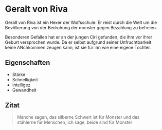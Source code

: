 # Geralt von Riva

Geralt von Riva ist ein Hexer der Wolfsschule. Er reist durch die Welt um die Bevölkerung von der Bedrohung der monster gegen Bezahlung zu befreien. 

Besonderen Gefallen hat er an der jungen Ciri gefunden, die ihm vor ihrer Geburt versprochen wurde. 
Da er selbst aufgrund seiner Unfruchtbarkeit keine ANchkommen zeugen kann, ist sie für ihn wie eine eigene Tochter. 

## Eigenschaften

* Stärke
* Schnelligkeit
* Intelligez
* Gewandheit

## Zitat

> Manche sagen, das silberne Schwert ist für Monster und das stählerne für Menschen, 
> ich sage, beide sind für Monster
